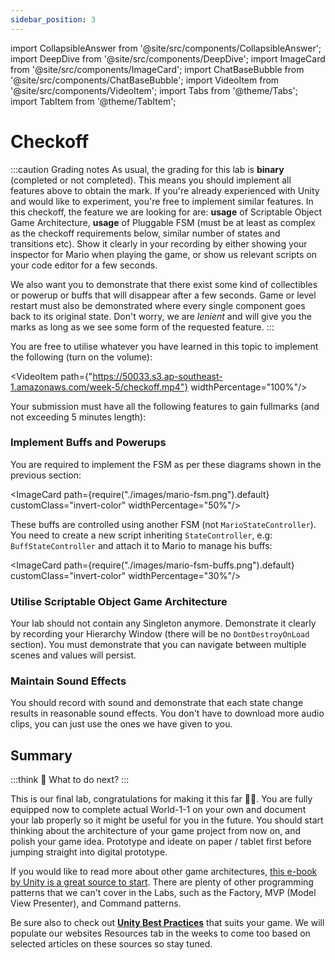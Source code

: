```yaml
---
sidebar_position: 3
---
```


import CollapsibleAnswer from '@site/src/components/CollapsibleAnswer';
import DeepDive from '@site/src/components/DeepDive';
import ImageCard from '@site/src/components/ImageCard';
import ChatBaseBubble from '@site/src/components/ChatBaseBubble';
import VideoItem from '@site/src/components/VideoItem';
import Tabs from '@theme/Tabs';
import TabItem from '@theme/TabItem';

# Checkoff

:::caution Grading notes
As usual, the grading for this lab is **binary** (completed or not completed). This means you should implement <span className="orange-bold">all features</span> above to obtain the mark. If you're already experienced with Unity and would like to experiment, you're free to implement similar features. In this checkoff, the feature we are looking for are: **usage** of Scriptable Object Game Architecture, **usage** of Pluggable FSM (must be at least as complex as the checkoff requirements below, similar number of states and transitions etc). Show it clearly in your recording by either showing your inspector for Mario when playing the game, or show us relevant scripts on your code editor for a few seconds.

We <span className="orange-bold">also</span> want you to demonstrate that there exist some kind of collectibles or powerup or buffs that will disappear after a few seconds. Game or level restart must also be demonstrated where every single component goes back to its original state. Don't worry, we are _lenient_ and will give you the marks as long as we see some form of the requested feature.
:::

You are free to utilise whatever you have learned in this topic to implement the following (turn on the volume):

<VideoItem path={"https://50033.s3.ap-southeast-1.amazonaws.com/week-5/checkoff.mp4"} widthPercentage="100%"/>

Your submission must have all the following features to gain fullmarks (and not exceeding 5 minutes length):

### Implement Buffs and Powerups

You are required to implement the FSM as per these diagrams shown in the previous section:

<ImageCard path={require("./images/mario-fsm.png").default} customClass="invert-color" widthPercentage="50%"/>

These buffs are controlled using another FSM (not `MarioStateController`). You need to create a new script inheriting `StateController`, e.g: `BuffStateController` and attach it to Mario to manage his buffs:

<ImageCard path={require("./images/mario-fsm-buffs.png").default} customClass="invert-color" widthPercentage="30%"/>

### Utilise Scriptable Object Game Architecture

Your lab should <span className="orange-bold">not</span> contain any Singleton anymore. Demonstrate it clearly by recording your Hierarchy Window (there will be no `DontDestroyOnLoad` section). You must demonstrate that you can navigate between multiple scenes and values will persist.

### Maintain Sound Effects

You should record <span className="orange-bold">with sound</span> and demonstrate that each state change results in reasonable sound effects. You don't have to download more audio clips, you can just use the ones we have given to you.

## Summary

:::think 🤔
What to do next?
:::

This is our <span className="orange-bold">final lab</span>, congratulations for making it this far 🎉🍾. You are fully equipped now to complete actual World-1-1 on your own and document your lab properly so it might be useful for you in the future. You should start thinking about the architecture of your game project from now on, and polish your game idea. Prototype and ideate on paper / tablet first before jumping straight into digital prototype.

If you would like to read more about other game architectures, [this e-book by Unity is a great source to start](https://resources.unity.com/games/level-up-your-code-with-game-programming-patterns?ungated=true). There are plenty of other programming patterns that we can't cover in the Labs, such as the Factory, MVP (Model View Presenter), and Command patterns.

Be sure also to check out [**Unity Best Practices**](https://unity.com/how-to) that suits your game. We will populate our websites Resources tab in the weeks to come too based on selected articles on these sources so stay tuned.
